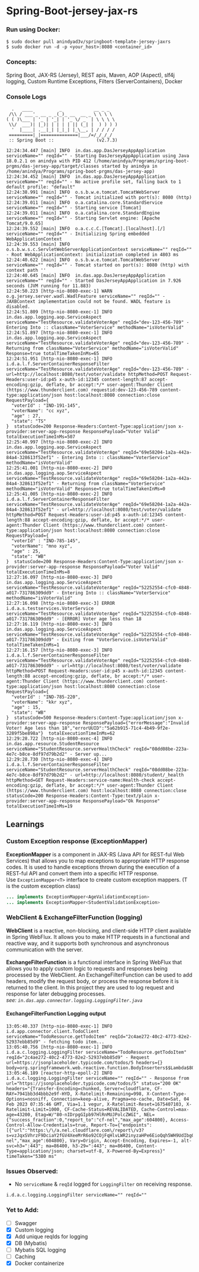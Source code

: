 # Spring-Boot-jersey-jax-rs

### Run using Docker:
```
$ sudo docker pull anindyad3v/springboot-template-jersey-jaxrs
$ sudo docker run -d -p <your_host>:8080 <container_id>
```

### Concepts:
Spring Boot, JAX-RS (Jersey), REST apis, Maven, AOP (Aspect), slf4j logging, Custom Runtime Exceptions, Filters (ServerContainers), Docker  

### Console Logs
```
  .   ____          _            __ _ _
 /\\ / ___'_ __ _ _(_)_ __  __ _ \ \ \ \
( ( )\___ | '_ | '_| | '_ \/ _` | \ \ \ \
 \\/  ___)| |_)| | | | | || (_| |  ) ) ) )
  '  |____| .__|_| |_|_| |_\__, | / / / /
 =========|_|==============|___/=/_/_/_/
 :: Spring Boot ::                (v2.7.3)

12:24:34.447 [main] INFO  in.das.app.DasJerseyAppApplication serviceName="" reqId="" - Starting DasJerseyAppApplication using Java 18.0.2.1 on anindya with PID 412 (/home/anindya/Programs/spring-boot-prgms/das-jersey-app/target/classes started by anindya in /home/anindya/Programs/spring-boot-prgms/das-jersey-app)
12:24:34.452 [main] INFO  in.das.app.DasJerseyAppApplication serviceName="" reqId="" - No active profile set, falling back to 1 default profile: "default"
12:24:38.991 [main] INFO  o.s.b.w.e.tomcat.TomcatWebServer serviceName="" reqId="" - Tomcat initialized with port(s): 8080 (http)
12:24:39.011 [main] INFO  o.a.catalina.core.StandardService serviceName="" reqId="" - Starting service [Tomcat]
12:24:39.011 [main] INFO  o.a.catalina.core.StandardEngine serviceName="" reqId="" - Starting Servlet engine: [Apache Tomcat/9.0.65]
12:24:39.552 [main] INFO  o.a.c.c.C.[Tomcat].[localhost].[/] serviceName="" reqId="" - Initializing Spring embedded WebApplicationContext
12:24:39.553 [main] INFO  o.s.b.w.s.c.ServletWebServerApplicationContext serviceName="" reqId="" - Root WebApplicationContext: initialization completed in 4803 ms
12:24:40.622 [main] INFO  o.s.b.w.e.tomcat.TomcatWebServer serviceName="" reqId="" - Tomcat started on port(s): 8080 (http) with context path ''
12:24:40.645 [main] INFO  in.das.app.DasJerseyAppApplication serviceName="" reqId="" - Started DasJerseyAppApplication in 7.926 seconds (JVM running for 11.883)
12:24:50.223 [http-nio-8080-exec-1] WARN  o.g.jersey.server.wadl.WadlFeature serviceName="" reqId="" - JAXBContext implementation could not be found. WADL feature is disabled.
12:24:51.809 [http-nio-8080-exec-1] INFO  in.das.app.logging.aop.ServiceAspect serviceName="TestResource.validateVoterAge" reqId="dev-123-456-789" - Entering Into :: className="VoterService" methodName="isVoterValid"
12:24:51.897 [http-nio-8080-exec-1] INFO  in.das.app.logging.aop.ServiceAspect serviceName="TestResource.validateVoterAge" reqId="dev-123-456-789" - Returning from className="VoterService" methodName="isVoterValid" Response=true totalTimeTakenInMs=65
12:24:51.951 [http-nio-8080-exec-1] INFO  i.d.a.l.f.ServerContainerResponseFilter serviceName="TestResource.validateVoterAge" reqId="dev-123-456-789" - url=http://localhost:8080/test/voter/validate httpMethod=POST Request-Headers:user-id:p45 x-auth-id:12345 content-length:87 accept-encoding:gzip, deflate, br accept:*/* user-agent:Thunder Client (https://www.thunderclient.com) requestid:dev-123-456-789 content-type:application/json host:localhost:8080 connection:close RequestPayload={
  "voterId" : "IND-191-145",
  "voterName": "cc xyz",
  "age" : 27,
  "state": "TS"
}  statusCode=200 Response-Headers:Content-Type:application/json x-provider:server-app-response ResponsePayload="Voter Valid"  totalExecutionTimeInMs=507
12:25:40.997 [http-nio-8080-exec-2] INFO  in.das.app.logging.aop.ServiceAspect serviceName="TestResource.validateVoterAge" reqId="69e58204-1a2a-442a-84a4-328613f52ef1" - Entering Into :: className="VoterService" methodName="isVoterValid"
12:25:41.001 [http-nio-8080-exec-2] INFO  in.das.app.logging.aop.ServiceAspect serviceName="TestResource.validateVoterAge" reqId="69e58204-1a2a-442a-84a4-328613f52ef1" - Returning from className="VoterService" methodName="isVoterValid" Response=true totalTimeTakenInMs=0
12:25:41.005 [http-nio-8080-exec-2] INFO  i.d.a.l.f.ServerContainerResponseFilter serviceName="TestResource.validateVoterAge" reqId="69e58204-1a2a-442a-84a4-328613f52ef1" - url=http://localhost:8080/test/voter/validate httpMethod=POST Request-Headers:user-id:p45 x-auth-id:12345 content-length:88 accept-encoding:gzip, deflate, br accept:*/* user-agent:Thunder Client (https://www.thunderclient.com) content-type:application/json host:localhost:8080 connection:close RequestPayload={
  "voterId" : "IND-785-145",
  "voterName": "mno xyz",
  "age" : 25,
  "state": "WB"
}  statusCode=200 Response-Headers:Content-Type:application/json x-provider:server-app-response ResponsePayload="Voter Valid"  totalExecutionTimeInMs=8
12:27:16.097 [http-nio-8080-exec-3] INFO  in.das.app.logging.aop.ServiceAspect serviceName="TestResource.validateVoterAge" reqId="52252554-cfc0-4848-a017-731786309dd9" - Entering Into :: className="VoterService" methodName="isVoterValid"
12:27:16.098 [http-nio-8080-exec-3] ERROR i.d.a.s.testservices.VoterService serviceName="TestResource.validateVoterAge" reqId="52252554-cfc0-4848-a017-731786309dd9" - [ERROR] Voter age less than 18
12:27:16.119 [http-nio-8080-exec-3] INFO  in.das.app.logging.aop.ServiceAspect serviceName="TestResource.validateVoterAge" reqId="52252554-cfc0-4848-a017-731786309dd9" - Exiting from "VoterService.isVoterValid" totalTimeTakenInMs=1
12:27:16.157 [http-nio-8080-exec-3] INFO  i.d.a.l.f.ServerContainerResponseFilter serviceName="TestResource.validateVoterAge" reqId="52252554-cfc0-4848-a017-731786309dd9" - url=http://localhost:8080/test/voter/validate httpMethod=POST Request-Headers:user-id:p45 x-auth-id:12345 content-length:88 accept-encoding:gzip, deflate, br accept:*/* user-agent:Thunder Client (https://www.thunderclient.com) content-type:application/json host:localhost:8080 connection:close RequestPayload={
  "voterId" : "IND-785-220",
  "voterName": "kkr xyz",
  "age" : 15,
  "state": "WB"
}  statusCode=500 Response-Headers:Content-Type:application/json x-provider:server-app-response ResponsePayload={"errorMessage":"Invalid Voter! Age less than 18","errorUUID":"5a62b915-71c4-4b49-9f2e-3289f5be898a"}  totalExecutionTimeInMs=62
12:29:28.722 [http-nio-8080-exec-4] INFO  in.das.app.resource.StudentResource serviceName="StudentResource.serverHealthCheck" reqId="08dd08be-223a-4e7c-b8ce-8df97d79b2d2" - Server up...
12:29:28.730 [http-nio-8080-exec-4] INFO  i.d.a.l.f.ServerContainerResponseFilter serviceName="StudentResource.serverHealthCheck" reqId="08dd08be-223a-4e7c-b8ce-8df97d79b2d2" - url=http://localhost:8080/student/_health httpMethod=GET Request-Headers:service-name:Health-check accept-encoding:gzip, deflate, br accept:*/* user-agent:Thunder Client (https://www.thunderclient.com) host:localhost:8080 connection:close  statusCode=200 Response-Headers:Content-Type:text/plain x-provider:server-app-response ResponsePayload="Ok Response"  totalExecutionTimeInMs=19
```

## Learnings
### Custom Exception response (ExceptionMapper)
__ExceptionMapper__ is a component in JAX-RS (Java API for REST-ful Web Services) that allows you to map exceptions to appropriate HTTP response codes. It is used to handle exceptions thrown during the execution of a REST-ful API and convert them into a specific HTTP response.  
Use `ExceptionMapper<T>` interface to create custom exception mappers. (T is the custom exception class)
```java
... implements ExceptionMapper<AgeValidationException>
... implements ExceptionMapper<StudentValidationException>
```

### WebClient & ExchangeFilterFunction (logging)
__WebClient__ is a reactive, non-blocking, and client-side HTTP client available in Spring WebFlux. It allows you to make HTTP requests in a functional and reactive way, and it supports both synchronous and asynchronous communication with the server.  
<br/>
__ExchangeFilterFunction__ is a functional interface in Spring WebFlux that allows you to apply custom logic to requests and responses being processed by the WebClient. An ExchangeFilterFunction can be used to add headers, modify the request body, or process the response before it is returned to the client. In this project they are used to log request and response for later debugging processes.  
_see: `in.das.app.connector.logging.LoggingFilter.java`_

#### ExchangeFilterFunction Logging output
```
13:05:40.337 [http-nio-8080-exec-1] INFO  i.d.app.connector.client.TodoClient serviceName="TodoResource.getTodoItem" reqId="2c4ae272-40c2-4773-82e2-52937ebb85d9" - fetching todo item...
13:05:40.756 [http-nio-8080-exec-1] INFO  i.d.a.c.logging.LoggingFilter serviceName="TodoResource.getTodoItem" reqId="2c4ae272-40c2-4773-82e2-52937ebb85d9" - Request url=https://jsonplaceholder.typicode.com/todos/5 headers={} body=org.springframework.web.reactive.function.BodyInserters$$Lambda$801/0x000000080113bd88@50d28764
13:05:46.189 [reactor-http-epoll-2] INFO  i.d.a.c.logging.LoggingFilter serviceName="" reqId="" - Response from url="https://jsonplaceholder.typicode.com/todos/5" status="200 OK" headers="{Transfer-Encoding=chunked, Server=cloudflare, CF-RAY=7941bb3d4bbb2e9f-HYD, X-Ratelimit-Remaining=998, X-Content-Type-Options=nosniff, Connection=keep-alive, Pragma=no-cache, Date=Sat, 04 Feb 2023 07:35:46 GMT, Via=1.1 vegur, X-Ratelimit-Reset=1675407103, X-Ratelimit-Limit=1000, CF-Cache-Status=REVALIDATED, Cache-Control=max-age=43200, Etag=W/"80-nIDrpgGIpb97HlRnMUJPolcZWGI", NEL={"success_fraction":0,"report_to":"cf-nel","max_age":604800}, Access-Control-Allow-Credentials=true, Report-To={"endpoints":[{"url":"https:\/\/a.nel.cloudflare.com\/report\/v3?s=vzJqxSVhrzF9DciaY2fGV4XeeMrR6o92COjFqHlvLWR2inyzaHPe6EioQqh5WH9UdIbgOE6FvUW6qCbpjM%2BPc6EDlKWSZiiPKwDU%2FSmD6BDUjJjBCPzzCndO9lHZOzjFbpnd%2BbFg5NZp%2FCckWMZO"}],"group":"cf-nel","max_age":604800}, Vary=Origin, Accept-Encoding, Expires=-1, alt-svc=h3=":443"; ma=86400, h3-29=":443"; ma=86400, Content-Type=application/json; charset=utf-8, X-Powered-By=Express}" timeTaken="5380 ms"
```

### Issues Observed:
- No `serviceName` & `reqId` logged for `LoggingFilter` on receiving response. 
```
i.d.a.c.logging.LoggingFilter serviceName="" reqId=""
```

### Yet to Add:

- [ ] Swagger
- [X] Custom logging
- [X] Add unique reqIds for logging
- [X] DB (Mybatis)
- [ ] Mybatis SQL logging
- [ ] Caching
- [X] Docker containerize
